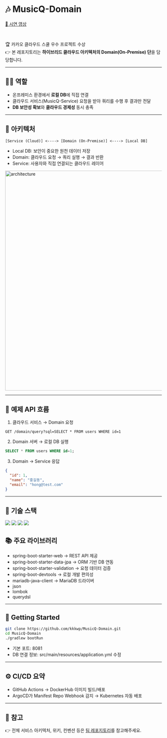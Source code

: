 # 🎶 MusicQ-Domain

[🎥 시연 영상](https://youtu.be/G2NeFoAerD0)

<br/>

🏆 카카오 클라우드 스쿨 우수 프로젝트 수상  
👉 본 레포지토리는 **하이브리드 클라우드 아키텍처의 Domain(On-Premise) 단**을 담당합니다.  

---

## 🧑‍💻 역할

- 온프레미스 환경에서 **로컬 DB**에 직접 연결
- 클라우드 서비스(MusicQ-Service) 요청을 받아 쿼리를 수행 후 결과만 전달
- **DB 보안성 확보**와 **클라우드 경제성** 동시 충족

---

## 🎨 아키텍처
```text
[Service (Cloud)] <----> [Domain (On-Premise)] <----> [Local DB]
```
- Local DB: 보안이 중요한 원천 데이터 저장
- Domain: 클라우드 요청 → 쿼리 실행 → 결과 반환
- Service: 사용자와 직접 연결되는 클라우드 레이어

<img width="705" alt="architecture" src="https://user-images.githubusercontent.com/68101656/236461790-9244d16d-ee41-4d3c-91e0-c46c88a9cf7b.png">

---

## 🔌 예제 API 흐름

1. 클라우드 서비스 → Domain 요청
```pagesql
GET /domain/query?sql=SELECT * FROM users WHERE id=1
```

2. Domain 서버 → 로컬 DB 실행
```sql
SELECT * FROM users WHERE id=1;
```

3. Domain → Service 응답
```json
{
  "id": 1,
  "name": "홍길동",
  "email": "hong@test.com"
}
```

---

## 🧰 기술 스택

<img src="https://img.shields.io/badge/SpringBoot-6DB33F?style=for-the-badge&logo=SpringBoot&logoColor=white"> <img src="https://img.shields.io/badge/MariaDB-003545?style=for-the-badge&logo=MariaDB&logoColor=white"> 
<img src="https://img.shields.io/badge/QueryDSL-009639?style=for-the-badge&logo=Hibernate&logoColor=white"> 
<img src="https://img.shields.io/badge/Lombok-CA4245?style=for-the-badge&logo=java&logoColor=white">

## 📚 주요 라이브러리

- spring-boot-starter-web → REST API 제공
- spring-boot-starter-data-jpa → ORM 기반 DB 연동
- spring-boot-starter-validation → 요청 데이터 검증
- spring-boot-devtools → 로컬 개발 편의성
- mariadb-java-client → MariaDB 드라이버
- json
- lombok
- querydsl

---

## 🚀 Getting Started

```bash
git clone https://github.com/kkkwp/MusicQ-Domain.git
cd MusicQ-Domain
./gradlew bootRun
```
- 기본 포트: 8081
- DB 연결 정보: src/main/resources/application.yml 수정

---

## ⚙️ CI/CD 요약

- GitHub Actions → DockerHub 이미지 빌드/배포
- ArgoCD가 Manifest Repo Webhook 감지 → Kubernetes 자동 배포

---

## 📄 참고

👉 전체 서비스 아키텍처, 위키, 컨벤션 등은 [팀 레포지토리](https://github.com/Dream-Kakao)를 참고해주세요.
